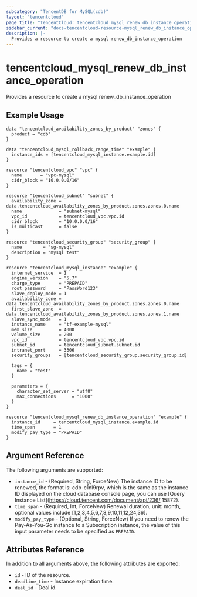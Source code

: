 ```yaml
---
subcategory: "TencentDB for MySQL(cdb)"
layout: "tencentcloud"
page_title: "TencentCloud: tencentcloud_mysql_renew_db_instance_operation"
sidebar_current: "docs-tencentcloud-resource-mysql_renew_db_instance_operation"
description: |-
  Provides a resource to create a mysql renew_db_instance_operation
---
```


# tencentcloud_mysql_renew_db_instance_operation

Provides a resource to create a mysql renew_db_instance_operation

## Example Usage

```hcl
data "tencentcloud_availability_zones_by_product" "zones" {
  product = "cdb"
}

data "tencentcloud_mysql_rollback_range_time" "example" {
  instance_ids = [tencentcloud_mysql_instance.example.id]
}

resource "tencentcloud_vpc" "vpc" {
  name       = "vpc-mysql"
  cidr_block = "10.0.0.0/16"
}

resource "tencentcloud_subnet" "subnet" {
  availability_zone = data.tencentcloud_availability_zones_by_product.zones.zones.0.name
  name              = "subnet-mysql"
  vpc_id            = tencentcloud_vpc.vpc.id
  cidr_block        = "10.0.0.0/16"
  is_multicast      = false
}

resource "tencentcloud_security_group" "security_group" {
  name        = "sg-mysql"
  description = "mysql test"
}

resource "tencentcloud_mysql_instance" "example" {
  internet_service  = 1
  engine_version    = "5.7"
  charge_type       = "PREPAID"
  root_password     = "PassWord123"
  slave_deploy_mode = 1
  availability_zone = data.tencentcloud_availability_zones_by_product.zones.zones.0.name
  first_slave_zone  = data.tencentcloud_availability_zones_by_product.zones.zones.1.name
  slave_sync_mode   = 1
  instance_name     = "tf-example-mysql"
  mem_size          = 4000
  volume_size       = 200
  vpc_id            = tencentcloud_vpc.vpc.id
  subnet_id         = tencentcloud_subnet.subnet.id
  intranet_port     = 3306
  security_groups   = [tencentcloud_security_group.security_group.id]

  tags = {
    name = "test"
  }

  parameters = {
    character_set_server = "utf8"
    max_connections      = "1000"
  }
}

resource "tencentcloud_mysql_renew_db_instance_operation" "example" {
  instance_id     = tencentcloud_mysql_instance.example.id
  time_span       = 1
  modify_pay_type = "PREPAID"
}
```

## Argument Reference

The following arguments are supported:

* `instance_id` - (Required, String, ForceNew) The instance ID to be renewed, the format is: cdb-c1nl9rpv, which is the same as the instance ID displayed on the cloud database console page, you can use [Query Instance List](https://cloud.tencent.com/document/api/236/ 15872).
* `time_span` - (Required, Int, ForceNew) Renewal duration, unit: month, optional values include [1,2,3,4,5,6,7,8,9,10,11,12,24,36].
* `modify_pay_type` - (Optional, String, ForceNew) If you need to renew the Pay-As-You-Go instance to a Subscription instance, the value of this input parameter needs to be specified as `PREPAID`.

## Attributes Reference

In addition to all arguments above, the following attributes are exported:

* `id` - ID of the resource.
* `deadline_time` - Instance expiration time.
* `deal_id` - Deal id.



